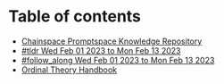 # Table of contents

* [Chainspace Promptspace Knowledge Repository](README.md)
* [#tldr Wed Feb 01 2023 to Mon Feb 13 2023](tldr-wed-feb-01-2023-to-mon-feb-13-2023.md)
* [#follow\_along Wed Feb 01 2023 to Mon Feb 13 2023](follow\_along-wed-feb-01-2023-to-mon-feb-13-2023.md)
* [Ordinal Theory Handbook](ordinal-theory-handbook.md)
